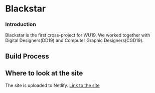 # Blackstar

### Introduction
Blackstar is the first cross-project for WU19. We worked together with Digital Designers(DD19) and Computer Graphic Designers(CGD19).

## Build Process

## Where to look at the site
The site is uploaded to Netlify. [Link to the site](https://blackstar6.netlify.com/)

